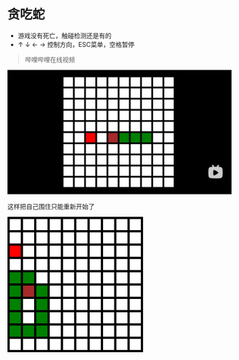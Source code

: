 # 贪吃蛇

* 游戏没有死亡，触碰检测还是有的
* ↑ ↓ ← → 控制方向，ESC菜单，空格暂停

> 哔哩哔哩在线视频

[![img.png](md_data/img.png)](https://www.bilibili.com/video/BV16c411x7hp/?share_source=copy_web&vd_source=e013c93ccf3a860c88f5a7a09fa2a094)

这样把自己围住只能重新开始了

![img1.png](md_data/img1.png)
